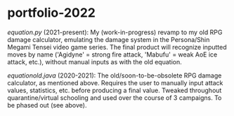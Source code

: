 # portfolio-2022

*equation.py* (2021-present): My (work-in-progress) revamp to my old RPG damage calculator, emulating the damage system in the Persona/Shin Megami Tensei video game series. The final product will recognize inputted moves by name ('Agidyne' = strong fire attack, 'Mabufu' = weak AoE ice attack, etc.), without manual inputs as with the old equation.

*equationold.java* (2020-2021): The old/soon-to-be-obsolete RPG damage calculator, as mentioned above. Requires the user to manually input attack values, statistics, etc. before producing a final value. Tweaked throughout quarantine/virtual schooling and used over the course of 3 campaigns. To be phased out (see above).
